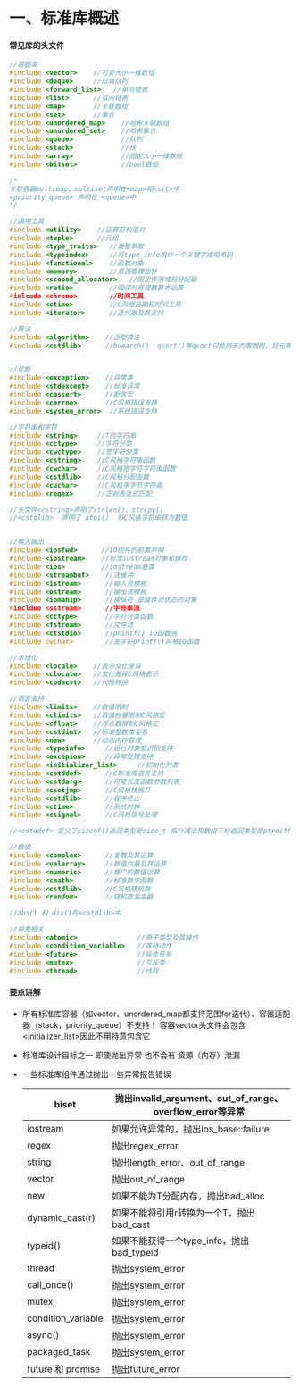 # 一、标准库概述 #

#### 常见库的头文件

```c++
//容器类
#include <vector>    //可变大小一维数组
#include <deque>     //双端队列
#include <forward_list>   //单向链表
#include <list>      //双向链表
#include <map>       //关联数组
#include <set>       //集合
#include <unordered_map>    //哈希关联数组
#include <unordered_set>    //哈希集合
#include <queue>            //队列
#include <stack>            //栈
#include <array>            //固定大小一维数组
#include <bitset>           //bool数组

/*
关联容器multimap、multiset声明在<map>和<set>中
<priority_queue> 声明在 <queue>中
*/

//通用工具
#include <utility>    //运算符和值对
#include <tuple>      //元组
#include <type_traits>   //类型萃取
#include <typeindex>     //将type_info用作一个关键字或哈希码
#include <functional>    //函数对象
#include <memory>        //资源管理指针
#include <scoped_allocator>   //限定作用域的分配器
#include <ratio>         //编译时有理数算术运算
#inlcude <chrono>        //时间工具
#include <ctime>         //C风格日期和时间工具
#include <iterator>      //迭代器及其支持

//算法
#include <algorithm>    //泛型算法
#include <cstdlib>      //bsearch()  qsort()等qsort只能用于内置数组，且元素类型不能有用户自定义的拷贝构造函数和析构函数


//诊断
#include <exception>    //异常类
#include <stdexcept>    //标准异常
#include <cassert>      //断言宏
#include <cerrno>       //C风格错误支持
#include <system_error>  //系统错误支持

//字符串和字符
#include <string>     //T的字符串
#include <cctype>     //字符分类
#include <cwctype>    //宽字符分类
#include <cstring>    //C风格字符串函数
#include <cwchar>     //C风格宽字符字符串函数
#include <cstdlib>    //C风格分配函数
#include <cuchar>     //C风格多字节字符串
#include <regex>      //正则表达式匹配

//头文件<cstring>声明了strlen()、strcpy()
//<cstdlib>  声明了 atoi()  将C风格字符串转为数值


//输入输出
#include <iosfwd>      //IO组件的前置声明 
#include <iostream>    //标准iostream对象和操作
#include <ios> 		   //iostream基类
#include <streambuf>	//流缓冲
#include <istream>		//输入流模板
#include <ostream>		//输出流模板
#include <iomanip>		//操纵符 是操作流状态的对象
#incldue <sstream>		//字符串流
#include <cctype>		//字符分类函数
#include <fstream>		//文件流
#include <ctstdio>		//printf() IO函数族
#include cwchar>		//宽字符printf()风格IO函数

//本地化
#include <locale>    //表示文化差异
#include <clocate>   //文化差异C风格表示
#include <codecvt>   //代码转换

//语言支持
#include <limits>    //数值限制
#include <climits>	 //数值标量限制C风格宏
#include <cfloat>	 //浮点数限制C风格宏
#include <cstdint>	 //标准整数类型名
#include <new>		 //动态内存管理
#include <typeinfo>		//运行时类型识别支持
#include <excepion>		//异常处理支持
#include <initializer_list>		//初始化列表
#include <cstddef>		//C标准库语言支持
#include <cstdarg>		//可变长度函数参数列表
#include <csetjmp>		//C风格栈展开
#include <cstdlib>		//程序终止
#include <ctime>		//系统时钟
#include <csignal>		//C风格信号处理

//<cstddef> 定义了sizeof()返回类型是size_t 指针减法和数组下标返回类型是ptrdiff_t 以及NULL宏

//数值
#include <complex>		//复数及其运算
#include <valarray>		//数值向量及其运算
#include <numeric>		//推广的数值运算
#include <cmath>		//标准数学函数
#include <cstdlib>		//C风格随机数
#include <random>		//随机数发生器

//abs() 和 div()在<cstdlib>中

//并发相关
#include <atomic>				//原子类型及其操作	
#include <condition_variable>	//等待动作
#include <future>				//异步任务
#include <mutex>				//互斥类
#include <thread>				//线程
```

#### 要点讲解

* 所有标准库容器（如vector、unordered_map都支持范围for迭代）、容器适配器（stack，priority_queue）不支持！ 容器vector头文件会包含<initializer_list>因此不用特意包含它

* 标准库设计目标之一  即使抛出异常 也不会有 资源（内存）泄漏

* 一些标准库组件通过抛出一些异常报告错误

  | biset              | 抛出invalid_argument、out_of_range、overflow_error等异常 |
  | ------------------ | -------------------------------------------------------- |
  | iostream           | 如果允许异常的，抛出ios_base::failure                    |
  | regex              | 抛出regex_error                                          |
  | string             | 抛出length_error、out_of_range                           |
  | vector             | 抛出out_of_range                                         |
  | new                | 如果不能为T分配内存，抛出bad_alloc                       |
  | dynamic_cast<T>(r) | 如果不能将引用r转换为一个T，抛出bad_cast                 |
  | typeid()           | 如果不能获得一个type_info，抛出bad_typeid                |
  | thread             | 抛出system_error                                         |
  | call_once()        | 抛出system_error                                         |
  | mutex              | 抛出system_error                                         |
  | condition_variable | 抛出system_error                                         |
  | async()            | 抛出system_error                                         |
  | packaged_task      | 抛出system_error                                         |
  | future 和 promise  | 抛出future_error                                         |

